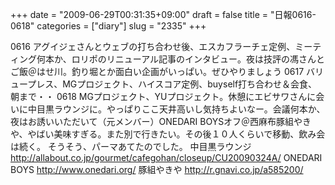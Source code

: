 +++
date = "2009-06-29T00:31:35+09:00"
draft = false
title = "日報0616-0618"
categories = ["diary"]
slug = "2335"
+++

0616
アグイジェさんとウェブの打ち合わせ後、エスカフラーチェ定例、ミーティング何本か、ロリポのリニューアル記事のインタビュー。夜は技評の馮さんとご飯＠はせ川。釣り堀とか面白い企画がいっぱい。ぜひやりましょう
0617
バリュープレス、MGプロジェクト、ハイスコア定例、buyself打ち合わせ＆会食、朝まで・・
0618
MGプロジェクト、YUプロジェクト。休憩にエビサワさんに会いに中目黒ラウンジに。やっぱりここ天井高いし気持ちよいなー。会議何本か、夜はお誘いいただいて（元メンバー）ONEDARI BOYSオフ＠西麻布豚組やきや、やばい美味すぎる。また別で行きたい。その後１０人くらいで移動、飲み会は続く。 そうそう、パーマあてたのでした。
中目黒ラウンジ
<a href="http://allabout.co.jp/gourmet/cafegohan/closeup/CU20090324A/" target="_blank">http://allabout.co.jp/gourmet/cafegohan/closeup/CU20090324A/</a>
ONEDARI BOYS
<a href="http://www.onedari.org/" target="_blank">http://www.onedari.org/</a>
豚組やきや
<a href="http://r.gnavi.co.jp/a585200/" target="_blank">http://r.gnavi.co.jp/a585200/</a>
